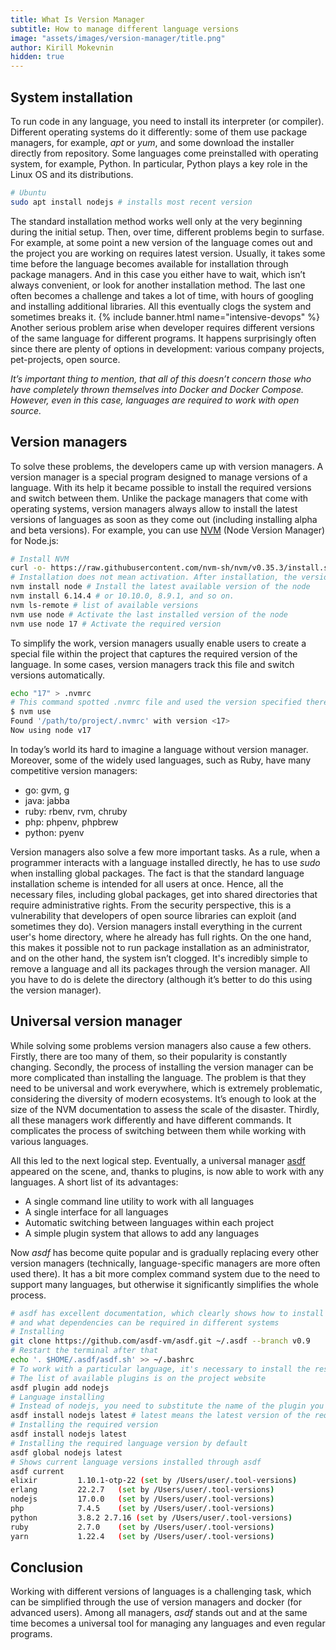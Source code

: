 ```yaml
---
title: What Is Version Manager
subtitle: How to manage different language versions
image: "assets/images/version-manager/title.png"
author: Kirill Mokevnin
hidden: true
---
```

## System installation
To run code in any language, you need to install its interpreter (or compiler). Different operating systems do it differently: some of them use package managers, for example, *apt* or *yum*, and some download the installer directly from repository. Some languages come preinstalled with operating system, for example, Python. In particular, Python plays a key role in the Linux OS and its distributions.
```bash
# Ubuntu
sudo apt install nodejs # installs most recent version
```
The standard installation method works well only at the very beginning during the initial setup. Then, over time, different problems begin to surfase. For example, at some point a new version of the language comes out and the project you are working on requires latest version. Usually, it takes some time before the language becomes available for installation through package managers. And in this case you either have to wait, which isn’t always convenient, or look for another installation method. The last one often becomes a challenge and takes a lot of time, with hours of googling and installing additional libraries. All this eventually clogs the system and sometimes breaks it.
{% include banner.html name="intensive-devops" %}
Another serious problem arise when developer requires different versions of the same language for different programs. It happens surprisingly often since there are plenty of options in development: various company projects, pet-projects, open source.

*It’s important thing to mention, that all of this doesn’t concern those who have completely thrown themselves into Docker and Docker Compose. However, even in this case, languages are required to work with open source.*

## Version managers

To solve these problems, the developers came up with version managers. A version manager is a special program designed to manage versions of a language. With its help it became possible to install the required versions and switch between them. Unlike the package managers that come with operating systems, version managers always allow to install the latest versions of languages as soon as they come out (including installing alpha and beta versions).
For example, you can use [NVM](https://github.com/nvm-sh/nvm) (Node Version Manager) for Node.js:
```bash
# Install NVM
curl -o- https://raw.githubusercontent.com/nvm-sh/nvm/v0.35.3/install.sh | bash
# Installation does not mean activation. After installation, the version that was before installation will remain active
nvm install node # Install the latest available version of the node
nvm install 6.14.4 # or 10.10.0, 8.9.1, and so on.
nvm ls-remote # list of available versions
nvm use node # Activate the last installed version of the node
nvm use node 17 # Activate the required version
```
To simplify the work, version managers usually enable users to create a special file within the project that captures the required version of the language. In some cases, version managers track this file and switch versions automatically.
```bash
echo "17" > .nvmrc
# This command spotted .nvmrc file and used the version specified there
$ nvm use
Found '/path/to/project/.nvmrc' with version <17>
Now using node v17
```
In today’s world its hard to imagine a language without version manager. Moreover, some of the widely used languages, such as Ruby, have many competitive version managers:
* go: gvm, g
* java: jabba
* ruby: rbenv, rvm, chruby
* php: phpenv, phpbrew
* python: pyenv

Version managers also solve a few more important tasks. As a rule, when a programmer interacts with a language installed directly, he has to use *sudo* when installing global packages. The fact is that the standard language installation scheme is intended for all users at once. Hence, all the necessary files, including global packages, get into shared directories that require administrative rights. From the security perspective, this is a vulnerability that developers of open source libraries can exploit (and sometimes they do). Version managers install everything in the current user's home directory, where he already has full rights. On the one hand, this makes it possible not to run package installation as an administrator, and on the other hand, the system isn’t clogged. It's incredibly simple to remove a language and all its packages through the version manager. All you have to do is delete the directory (although it’s better to do this using the version manager).

## Universal version manager

While solving some problems version managers also cause a few others. Firstly, there are too many of them, so their popularity is constantly changing. Secondly, the process of installing the version manager can be more complicated than installing the language. The problem is that they need to be universal and work everywhere, which is extremely problematic, considering the diversity of modern ecosystems. It’s enough to look at the size of the NVM documentation to assess the scale of the disaster. Thirdly, all these managers work differently and have different commands. It complicates the process of switching between them while working with various languages.

All this led to the next logical step. Eventually, a universal manager [asdf](https://asdf-vm.com/) appeared on the scene, and, thanks to plugins, is now able to work with any languages. A short list of its advantages:
* A single command line utility to work with all languages
* A single interface for all languages
* Automatic switching between languages within each project
* A simple plugin system that allows to add any languages

Now *asdf* has become quite popular and is gradually replacing every other version managers (technically, language-specific managers are more often used there). It has a bit more complex command system due to the need to support many languages, but otherwise it significantly simplifies the whole process.

```bash
# asdf has excellent documentation, which clearly shows how to install it,
# and what dependencies can be required in different systems
# Installing
git clone https://github.com/asdf-vm/asdf.git ~/.asdf --branch v0.9
# Restart the terminal after that
echo '. $HOME/.asdf/asdf.sh' >> ~/.bashrc
# To work with a particular language, it's necessary to install the respective plugin
# The list of available plugins is on the project website
asdf plugin add nodejs
# Language installing
# Instead of nodejs, you need to substitute the name of the plugin you are working with
asdf install nodejs latest # latest means the latest version of the required language
# Installing the required version
asdf install nodejs latest
# Installing the required language version by default
asdf global nodejs latest
# Shows current language versions installed through asdf
asdf current
elixir         1.10.1-otp-22 (set by /Users/user/.tool-versions)
erlang         22.2.7   (set by /Users/user/.tool-versions)
nodejs         17.0.0   (set by /Users/user/.tool-versions)
php            7.4.5    (set by /Users/user/.tool-versions)
python         3.8.2 2.7.16 (set by /Users/user/.tool-versions)
ruby           2.7.0    (set by /Users/user/.tool-versions)
yarn           1.22.4   (set by /Users/user/.tool-versions)
```
## Conclusion

Working with different versions of languages is a challenging task, which can be simplified through the use of version managers and docker (for advanced users). Among all managers, *asdf* stands out and at the same time becomes a universal tool for managing any languages and even regular programs.
